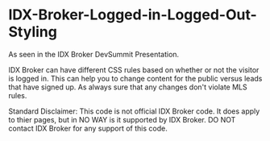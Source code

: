 # IDX-Broker-Logged-in-Logged-Out-Styling


As seen in the IDX Broker DevSummit Presentation.

IDX Broker can have different CSS rules based on whether or not the visitor is logged in.​ This can help you to change content for the public versus leads that have signed up.​ As always sure that any changes don't violate MLS rules.

Standard Disclaimer: This code is not official IDX Broker code. It does apply to thier pages, but in NO WAY is it supported by IDX Broker. DO NOT contact IDX Broker for any support of this code.

